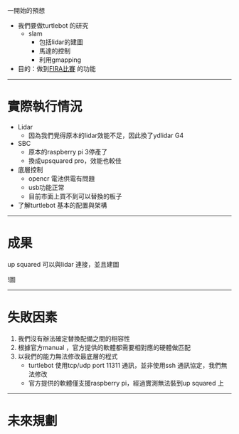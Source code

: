 一開始的預想

- 我們要做turtlebot 的研究
	- slam
		- 包括lidar的建圖
		- 馬達的控制
		- 利用gmapping
- 目的：做到[FIRA比賽](http://humanoid.nkust.edu.tw/RoboSports2022/Autorace.php) 的功能

---

# 實際執行情況

- Lidar
	- 因為我們覺得原本的lidar效能不足，因此換了ydlidar G4
- SBC
	- 原本的raspberry pi 3停產了
	- 換成upsquared pro，效能也較佳
- 底層控制
	- opencr 電池供電有問題
	- usb功能正常
	- 目前市面上買不到可以替換的板子
- 了解turtlebot 基本的配置與架構

---

# 成果

up squared 可以與lidar 連接，並且建圖

!圖

---

# 失敗因素

1. 我們沒有辦法確定替換配備之間的相容性
2. 根據官方manual ，官方提供的軟體都需要相對應的硬體做匹配
3. 以我們的能力無法修改最底層的程式
	- turtlebot 使用tcp/udp port 11311 通訊，並非使用ssh 通訊協定，我們無法修改
	- 官方提供的軟體僅支援raspberry pi，經過實測無法裝到up squared 上

---

# 未來規劃